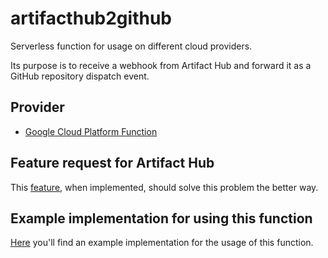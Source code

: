# artifacthub2github

Serverless function for usage on different cloud providers.

Its purpose is to receive a webhook from Artifact Hub and forward it as a GitHub repository dispatch event.

## Provider

*  [Google Cloud Platform Function](https://github.com/300481/artifacthub2github/tree/main/gcp-cloud-function)

## Feature request for Artifact Hub

This [feature](https://github.com/artifacthub/hub/issues/1775), when implemented, should solve this problem the better way.

## Example implementation for using this function

[Here](https://github.com/300481/actions-test/tree/main/artifacthub2github) you'll find an example implementation for the usage of this function.
